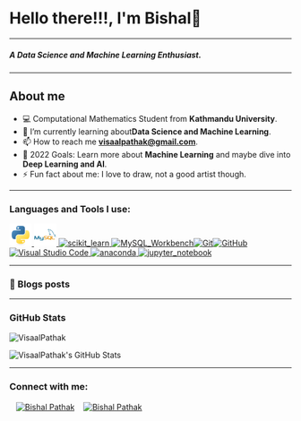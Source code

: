 # Hello there!!!, I'm Bishal👋
---
##### A Data Science and Machine Learning Enthusiast.
---
## About me

- 💻 Computational Mathematics Student from **Kathmandu University**.
- 🌱 I’m currently learning about**Data Science and Machine Learning**.
- 📫 How to reach me **[visaalpathak@gmail.com](visaalpathak@gmail.com)**.
- 🥅 2022 Goals: Learn more about **Machine Learning** and maybe dive into **Deep Learning and AI**.
- ⚡ Fun fact about me: I love to draw, not a good artist though.


---
### Languages and Tools I use:

<a href="https://www.python.org" target="_blank"> <img src="https://github.com/devicons/devicon/blob/master/icons/python/python-original.svg" alt="python" width="40" height="40"/> </a><a href="https://www.mysql.com/" target="_blank"> <img src="https://github.com/devicons/devicon/blob/master/icons/mysql/mysql-original-wordmark.svg" alt="MySQL" width="40" height="40"/> </a><a href="https://scikit-learn.org/" target="_blank"> <img src="https://upload.wikimedia.org/wikipedia/commons/0/05/Scikit_learn_logo_small.svg" alt="scikit_learn" width="40" height="40"/> </a><a href="https://www.mysql.com/products/workbench/" target="_blank"><img src="https://cdn.jsdelivr.net/gh/devicons/devicon/icons/mysql/mysql-original.svg" alt="MySQL_Workbench" width="40" height = "40"/></a><a href="https://git-scm.com/" target = "_blank"><img alt="Git" src="https://cdn.jsdelivr.net/gh/devicons/devicon/icons/git/git-original.svg" width="40" height = "40" /></a><a href="https://github.com/"><img alt="GitHub" src="https://user-images.githubusercontent.com/3369400/139447912-e0f43f33-6d9f-45f8-be46-2df5bbc91289.png" width="40" height = "40" /></a><a href="https://code.visualstudio.com/" target="_blank"> <img src="https://cdn.jsdelivr.net/gh/devicons/devicon/icons/vscode/vscode-original.svg" alt="Visual Studio Code" width="40" height="40"/> </a>
<a href="https://www.anaconda.com/" target = "_blank"> <img src="https://upload.wikimedia.org/wikipedia/en/thumb/c/cd/Anaconda_Logo.png/220px-Anaconda_Logo.png" alt="anaconda" width="65" height="40"/> </a><a href="https://jupyter.org/" target = "_blank"> <img src="https://jupyter.org/assets/logos/rectanglelogo-greytext-orangebody-greymoons.svg" alt="jupyter_notebook" width="85" height="40"/> </a>

---
### 📕 Blogs posts
<!-- BLOG-POST-LIST:START -->
<!-- BLOG-POST-LIST:END -->
---
### GitHub Stats
<p><img src="https://github-readme-stats.vercel.app/api/top-langs/?username=VisaalPathak&show_icons=true&hide_border=false&title_color=ff652f&icon_color=FFE400&bg_color=09131B&text_color=ffffff&border_color=0c1a25" alt="VisaalPathak" /></p>
<img alt="VisaalPathak's GitHub Stats" src="https://github-readme-stats.vercel.app/api?username=VisaalPathak&show_icons=true&hide_border=false&title_color=ff652f&icon_color=FFE400&bg_color=09131B&text_color=ffffff&border_color=0c1a25" />

---
### Connect with me:

&nbsp;&nbsp;
<a href="https://twitter.com/MVisaal" target="blank"><img align="center" src="https://cdn.jsdelivr.net/npm/simple-icons@3.0.1/icons/twitter.svg" alt="Bishal Pathak" height="30" width="40" /></a>
&nbsp;&nbsp;
<a href="https://www.linkedin.com/in/bishal-pathak-5900a4201/#gh-dark-mode-only" target="blank"><img align="center" src="https://cdn.jsdelivr.net/npm/simple-icons@3.0.1/icons/linkedin.svg" alt="Bishal Pathak" height="30" width="40" /></a>